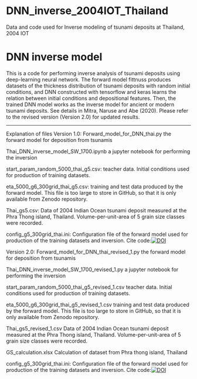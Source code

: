 # DNN_inverse_2004IOT_Thailand
Data and code used for Inverse modeling of tsunami deposits at Thailand, 2004 IOT

DNN inverse model
========================

This is a code for performing inverse analysis of tsunami deposits using deep-learning neural network. The forward model fittnuss produces datasets of the thickness distribution of tsunami deposits with random initial conditions, and DNN constructed with tensorflow and keras learns the relation between initial conditions and depositional features. Then, the trained DNN model works as the inverse model for ancient or modern tsunami deposits. See details in Mitra, Naruse and Abe (2020). Please refer to the revised version (Version 2.0) for updated results.

---------------
Explanation of files
Version 1.0:
Forward_model_for_DNN_thai.py
the forward model for deposition from tsunamis

Thai_DNN_inverse_model_SW_1700.ipynb
a jupyter notebook for performing the inversion

start_param_random_5000_thai_g5.csv:
teacher data. Initial conditions used for production of training datasets.

eta_5000_g6_300grid_thai_g5.csv:
training and test data produced by the forward model. This file is too large to store in GitHub, so that it is only available from Zenodo repository.

Thai_gs5.csv:
Data of 2004 Indian Ocean tsunami deposit measured at the Phra Thong island, Thailand. Volume-per-unit-area of 5 grain size classes were recorded.

config_g5_300grid_thai.ini:
Configuration file of the forward model used for production of the training datasets and inversion.
Cite code:[![DOI](https://zenodo.org/badge/302608664.svg)](https://zenodo.org/badge/latestdoi/302608664)

Version 2.0:
Forward_model_for_DNN_thai_revised_1.py
the forward model for deposition from tsunamis

Thai_DNN_inverse_model_SW_1700_revised_1.py
a jupyter notebook for performing the inversion

start_param_random_5000_thai_g5_revised_1.csv
teacher data. Initial conditions used for production of training datasets.

eta_5000_g6_300grid_thai_g5_revised_1.csv
training and test data produced by the forward model. This file is too large to store in GitHub, so that it is only available from Zenodo repository.

Thai_gs5_revised_1.csv
Data of 2004 Indian Ocean tsunami deposit measured at the Phra Thong island, Thailand. Volume-per-unit-area of 5 grain size classes were recorded.

GS_calculation.xlsx
Calculation of dataset from Phra thong island, Thailand

config_g5_300grid_thai.ini:
Configuration file of the forward model used for production of the training datasets and inversion.
Cite code:[![DOI](https://zenodo.org/badge/DOI/10.5281/zenodo.4505673.svg)](https://doi.org/10.5281/zenodo.4505673)


